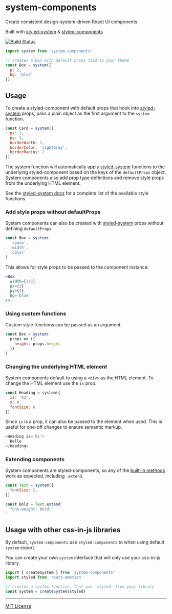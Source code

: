 
# system-components

Create consistent design-system-driven React UI components

Built with [styled-system][sys] & [styled-components][sc]

[![Build Status][build-badge]][build]

[build-badge]: https://img.shields.io/travis/jxnblk/system-components/master.svg?style=flat-square
[build]: https://travis-ci.org/jxnblk/system-components

```js
import system from 'system-components'

// creates a Box with default props tied to your theme
const Box = system({
  p: 2,
  bg: 'blue'
})
```

## Usage

To create a styled-component with default props that hook into [styled-system][sys] props, pass a plain object as the first argument to the `system` function.

```js
const Card = system({
  px: 2,
  py: 3,
  borderWidth: 1,
  borderColor: 'lightGray',
  borderRadius: 2
})
```

The system function will automatically apply [styled-system][sys] functions
to the underlying styled-component based on the keys of the `defaultProps` object.
System components also add prop type definitions and remove style props from the underlying HTML element.

See the [styled-system docs][sys] for a complete list of the available style functions.

### Add style props without defaultProps

System components can also be created with [styled-system][sys] props without defining `defaultProps`.

```js
const Box = system(
  'space',
  'width',
  'color'
)
```

This allows for style props to be passed to the component instance:

```jsx
<Box
  width={1/2}
  px={3}
  py={4}
  bg='blue'
/>
```

### Using custom functions

Custom style functions can be passed as an argument.

```js
const Box = system(
  props => ({
    height: props.height
  })
)
```

### Changing the underlying HTML element

System components default to using a `<div>` as the HTML element.
To change the HTML element use the `is` prop.

```js
const Heading = system({
  is: 'h2',
  m: 0,
  fontSize: 6
})
```

Since `is` is a prop, it can also be passed to the element when used.
This is useful for one-off changes to ensure semantic markup.

```js
<Heading is='h1'>
  Hello
</Heading>
```

### Extending components

System components are styled-components, so any of the
[built-in methods](https://www.styled-components.com/docs/api#styledcomponent)
work as expected, including `.extend`.

```js
const Text = system({
  fontSize: 2,
})

const Bold = Text.extend`
  font-weight: bold;
`
```

## Usage with other css-in-js libraries

By default, `system-components` use `styled-components` to when using default `system` export.

You can create your own `system` interface that will only use your css-in-js library.

```js
import { createSystem } from 'system-components'
import styled from 'react-emotion'

// creates a system function, that use `styled` from your library
const system = createSystem(styled)
```

---

[MIT License](License.md)

[sys]: https://github.com/jxnblk/styled-system
[sc]: https://github.com/styled-components/styled-components

